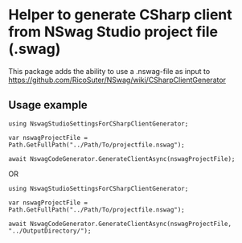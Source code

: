 # Helper to generate CSharp client from NSwag Studio project file (.swag)

This package adds the ability to use a .nswag-file as input to https://github.com/RicoSuter/NSwag/wiki/CSharpClientGenerator

## Usage example

```
using NswagStudioSettingsForCSharpClientGenerator; 

var nswagProjectFile = Path.GetFullPath("../Path/To/projectfile.nswag"); 

await NswagCodeGenerator.GenerateClientAsync(nswagProjectFile);
```

OR

```
using NswagStudioSettingsForCSharpClientGenerator; 

var nswagProjectFile = Path.GetFullPath("../Path/To/projectfile.nswag"); 

await NswagCodeGenerator.GenerateClientAsync(nswagProjectFile, "../OutputDirectory/");
```